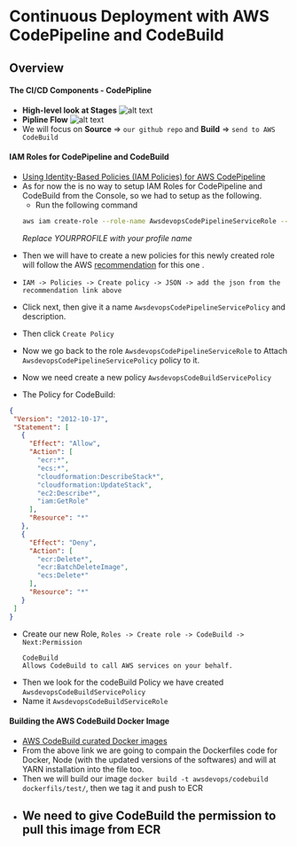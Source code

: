 # Continuous Deployment with AWS CodePipeline and CodeBuild

## Overview
#### The CI/CD Components - CodePipline
  * **High-level look at Stages**
    ![alt text](https://docs.aws.amazon.com/codepipeline/latest/userguide/images/Hi-Level-PipelineFlow.png)
  * **Pipline Flow**
    ![alt text](https://docs.aws.amazon.com/codepipeline/latest/userguide/images/PipelineFlow.png)
  * We will focus on **Source** => `our github repo` and **Build** => `send to AWS CodeBuild`



#### IAM Roles for CodePipeline and CodeBuild
  * [Using Identity-Based Policies (IAM Policies) for AWS CodePipeline ](https://docs.aws.amazon.com/codepipeline/latest/userguide/iam-identity-based-access-control.html#how-to-custom-role)
  * As for now the is no way to setup IAM Roles for CodePipeline and CodeBuild from the Console, so we had to setup as the following.
    - Run the following command
    ```bash
    aws iam create-role --role-name AwsdevopsCodePipelineServiceRole --assume-role-policy-document '{"Version":"2012-10-17","Statement":{"Effect":"Allow","Principal":{"Service":"codepipeline.amazonaws.com"},"Action":"sts:AssumeRole"}}' --profile YOURPROFILE
    ```
    *Replace YOURPROFILE with your profile name*
  
  - Then we will have to create a new policies for this newly created role will follow the AWS [recommendation](https://docs.aws.amazon.com/codepipeline/latest/userguide/how-to-custom-role.html) for this one .
  - `IAM -> Policies -> Create policy -> JSON -> add the json from the recommendation link above`
  - Click next, then give it a name `AwsdevopsCodePipelineServicePolicy` and description.
  - Then click `Create Policy`
  - Now we go back to the role `AwsdevopsCodePipelineServiceRole` to Attach `AwsdevopsCodePipelineServicePolicy` policy to it. 
  
  - Now we need create a new policy `AwsdevopsCodeBuildServicePolicy`
  - The Policy for CodeBuild:
   ```json
   {
    "Version": "2012-10-17",
    "Statement": [
      {
        "Effect": "Allow",
        "Action": [
          "ecr:*",
          "ecs:*",
          "cloudformation:DescribeStack*",
          "cloudformation:UpdateStack",
          "ec2:Describe*",
          "iam:GetRole"
        ],
        "Resource": "*"
      },
      {
        "Effect": "Deny",
        "Action": [
          "ecr:Delete*",
          "ecr:BatchDeleteImage",
          "ecs:Delete*"
        ],
        "Resource": "*"
      }
    ]
  }
  ```
  - Create our new Role, `Roles -> Create role -> CodeBuild -> Next:Permission`
    ```    
    CodeBuild
    Allows CodeBuild to call AWS services on your behalf.
    ```
  - Then we look for the codeBuild Policy we have created `AwsdevopsCodeBuildServicePolicy`
  - Name it `AwsdevopsCodeBuildServiceRole`



#### Building the AWS CodeBuild Docker Image
  * [AWS CodeBuild curated Docker images](https://github.com/aws/aws-codebuild-docker-images/tree/master/ubuntu)
  * From the above link we are going to compain the Dockerfiles code for Docker, Node (with the updated versions of the softwares) and will at YARN installation into the file too.
  * Then we will build our image `docker build -t awsdevops/codebuild dockerfils/test/`, then we tag it and push to ECR
  * We need to give CodeBuild the permission to pull this image from ECR
    - 
